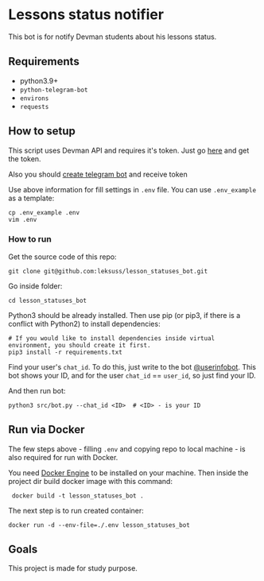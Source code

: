 # Lessons status notifier

This bot is for notify Devman students about his lessons status.

## Requirements

 - python3.9+
 - `python-telegram-bot`
 - `environs`
 - `requests`


## How to setup

This script uses Devman API and requires it's token. Just go [here](https://dvmn.org/api/docs/) and get the token.

Also you should [create telegram bot](https://core.telegram.org/bots#how-do-i-create-a-bot) and receive token

Use above information for fill settings in `.env` file. You can use `.env_example` as a template:
```
cp .env_example .env
vim .env
```

### How to run

Get the source code of this repo:
```
git clone git@github.com:leksuss/lesson_statuses_bot.git
```

Go inside folder:
```
cd lesson_statuses_bot
```

Python3 should be already installed. Then use pip (or pip3, if there is a conflict with Python2) to install dependencies:
```
# If you would like to install dependencies inside virtual environment, you should create it first.
pip3 install -r requirements.txt
```

Find your user's `chat_id`. To do this, just write to the bot [@userinfobot](https://t.me/userinfobot). This bot shows your ID, and for the user `chat_id` == `user_id`, so just find your ID. 

And then run bot:
```
python3 src/bot.py --chat_id <ID>  # <ID> - is your ID
```

## Run via Docker

The few steps above - filling `.env` and copying repo to local machine - is also required for run with Docker. 

You need [Docker Engine](https://docs.docker.com/engine/install/) to be installed on your machine. Then inside the project dir build docker image with this command:
```
 docker build -t lesson_statuses_bot .
```

The next step is to run created container:
```
docker run -d --env-file=./.env lesson_statuses_bot
```


## Goals
This project is made for study purpose.
